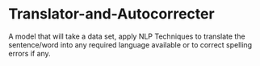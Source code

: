 # Translator-and-Autocorrecter
A model that will take a data set, apply NLP Techniques to translate the sentence/word into any required language available or to correct spelling errors if any.
